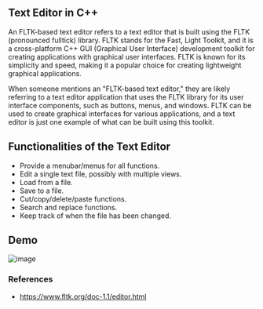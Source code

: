 ## Text Editor in C++

An FLTK-based text editor refers to a text editor that is built using the FLTK (pronounced fulltick) library. FLTK stands for the Fast, Light Toolkit, and it is a cross-platform C++ GUI (Graphical User Interface) development toolkit for creating applications with graphical user interfaces. FLTK is known for its simplicity and speed, making it a popular choice for creating lightweight graphical applications.

When someone mentions an "FLTK-based text editor," they are likely referring to a text editor application that uses the FLTK library for its user interface components, such as buttons, menus, and windows. FLTK can be used to create graphical interfaces for various applications, and a text editor is just one example of what can be built using this toolkit.

## Functionalities of the Text Editor

- Provide a menubar/menus for all functions.
- Edit a single text file, possibly with multiple views.
- Load from a file.
- Save to a file.
- Cut/copy/delete/paste functions.
- Search and replace functions.
- Keep track of when the file has been changed.


## Demo
![image](https://github.com/aaheli8/Text-Editor/assets/66815283/5aed37ff-386f-457b-b59c-121631b620ad)


### References

- https://www.fltk.org/doc-1.1/editor.html
